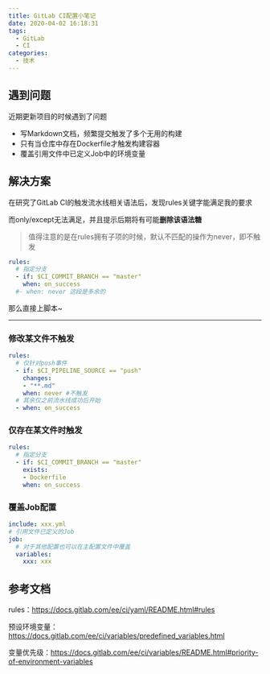```yaml
---
title: GitLab CI配置小笔记
date: 2020-04-02 16:18:31
tags:
  - GitLab
  - CI
categories:
  - 技术
---
```


## 遇到问题

近期更新项目的时候遇到了问题

- 写Markdown文档，频繁提交触发了多个无用的构建
- 只有当仓库中存在Dockerfile才触发构建容器
- 覆盖引用文件中已定义Job中的环境变量

## 解决方案

在研究了GitLab CI的触发流水线相关语法后，发现rules关键字能满足我的要求

而only/except无法满足，并且提示后期将有可能**删除该语法糖**

> 值得注意的是在rules拥有子项的时候，默认不匹配的操作为never，即不触发

```yaml
rules:
  # 指定分支
  - if: $CI_COMMIT_BRANCH == "master"
    when: on_success
  #- when: never 这段是多余的
```

那么直接上脚本~

---

### 修改某文件不触发

```yaml
rules:
  # 仅针对push事件
  - if: $CI_PIPELINE_SOURCE == "push"
    changes:
    - "**.md"
    when: never #不触发
  # 其余仅之前流水线成功后开始
  - when: on_success
```

### 仅存在某文件时触发

```yaml
rules:
  # 指定分支
  - if: $CI_COMMIT_BRANCH == "master"
    exists:
    - Dockerfile
    when: on_success
```

### 覆盖Job配置

```yaml
include: xxx.yml
# 引用文件已定义的Job
job:
  # 对于其他配置也可以在主配置文件中覆盖
  variables:
    xxx: xxx
```

## 参考文档

rules：<https://docs.gitlab.com/ee/ci/yaml/README.html#rules>

预设环境变量：<https://docs.gitlab.com/ee/ci/variables/predefined_variables.html>

变量优先级：<https://docs.gitlab.com/ee/ci/variables/README.html#priority-of-environment-variables>

